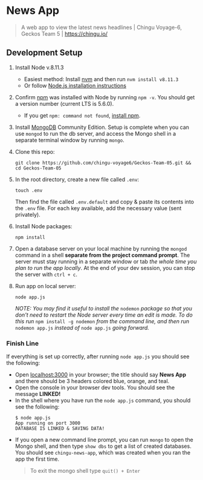 # News App
> A web app to view the latest news headlines | Chingu Voyage-6, Geckos Team 5 | https://chingu.io/

## Development Setup

1.  Install Node v.8.11.3
    * Easiest method: Install [nvm](https://github.com/creationix/nvm) and then run `nvm install v8.11.3`
    * Or follow [Node.js installation instructions](https://nodejs.org/en/download/)

2. Confirm [npm](https://github.com/npm/npm) was installed with Node by running `npm -v`. You should get a version number (current LTS is 5.6.0).
    * If you get `npm: command not found`, [install npm](https://www.npmjs.com/get-npm).

3. Install [MongoDB](https://docs.mongodb.com/manual/installation/#tutorial-installation) Community Edition. Setup is complete when you can use `mongod` to run the db server, and access the Mongo shell in a separate terminal window by running `mongo`.

4. Clone this repo:
    ```cli
    git clone https://github.com/chingu-voyage6/Geckos-Team-05.git && cd Geckos-Team-05
    ```

5. In the root directory, create a new file called `.env`:
    ```cli
    touch .env
    ```
    Then find the file called `.env.default` and copy & paste its contents into the `.env` file. For each key available, add the necessary value (sent privately).

6. Install Node packages:
    ```cli
    npm install
    ```

7. Open a database server on your local machine by running the `mongod` command in a shell **separate from the project command prompt**. The server must stay running in a separate window or tab *the whole time you plan to run the app locally*. At the end of your dev session, you can stop the server with `ctrl + c`.

8. Run app on local server:
    ```cli
    node app.js
    ```
    *NOTE: You may find it useful to install the* `nodemon` *package so that you don't need to restart the Node server every time an edit is made. To do this run* `npm install -g nodemon` *from the command line, and then run* `nodemon app.js` *instead of* `node app.js` *going forward.*

### Finish Line
If everything is set up correctly, after running `node app.js` you should see the following:
* Open [localhost:3000](localhost:3000) in your browser; the title should say **News App** and there should be 3 headers colored blue, orange, and teal.
* Open the console in your browser dev tools. You should see the message **LINKED!**
* In the shell where you have run the `node app.js` command, you should see the following:
  ```cli
  $ node app.js
  App running on port 3000
  DATABASE IS LINKED & SAVING DATA!
  ```
* If you open a new command line prompt, you can run `mongo` to open the Mongo shell, and then type `show dbs` to get a list of created databases. You should see `chingu-news-app`, which was created when you ran the app the first time.
  > To exit the mongo shell type `quit() + Enter`
